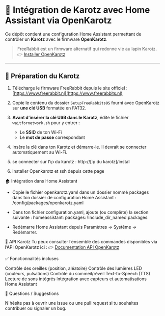 # 🎉 Intégration de Karotz avec Home Assistant via OpenKarotz

Ce dépôt contient une configuration Home Assistant permettant de contrôler un **Karotz** avec le firmware **OpenKarotz**.

> FreeRabbit est un firmware alternatif qui redonne vie au lapin Karotz.  
> 👉 [Installer OpenKarotz](https://www.freerabbits.nl)

---

## 🔧 Préparation du Karotz

1. Télécharge le firmware FreeRabbit depuis le site officiel :  
[https://www.freerabbit.nl](https://www.freerabbits.nl)

2. Copie le contenu du dossier `SetupFreeRabbitsOS` fourni avec OpenKarotz sur **une clé USB** formatée en FAT32.

3. **Avant d’insérer la clé USB dans le Karotz**, édite le fichier `waitfornetwork.sh` pour y entrer :
   - Le **SSID** de ton Wi-Fi
   - Le **mot de passe** correspondant

4. Insère la clé dans ton Karotz et démarre-le. Il devrait se connecter automatiquement au Wi-Fi.

5. se connecter sur l'ip du karotz : http://[ip du karotz]/install

6. installer Openkarotz et ssh depuis cette page


🏠 Intégration dans Home Assistant

- Copie le fichier openkarotz.yaml dans un dossier nommé packages dans ton dossier de configuration Home Assistant :
/config/packages/openkarotz.yaml

- Dans ton fichier configuration.yaml, ajoute (ou complète) la section suivante :
homeassistant:
  packages: !include_dir_named packages
  
- Redémarre Home Assistant depuis Paramètres → Système → Redémarrer.

🧠 API Karotz
Tu peux consulter l’ensemble des commandes disponibles via l’API OpenKarotz ici :
👉 [Documentation API OpenKarotz](https://www.openkarotz.org/api/)

✅ Fonctionnalités incluses

Contrôle des oreilles (position, aléatoire)
Contrôle des lumières LED (couleurs, pulsations)
Contrôle du sommeil/réveil
Text-to-Speech (TTS)
Lecture de sons intégrés
Intégration avec capteurs et automatisations Home Assistant

💬 Questions / Suggestions

N'hésite pas à ouvrir une issue ou une pull request si tu souhaites contribuer ou signaler un bug.
